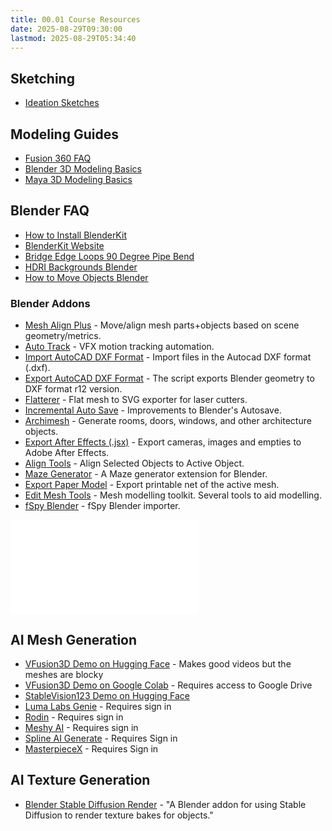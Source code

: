 ```yaml
---
title: 00.01 Course Resources
date: 2025-08-29T09:30:00
lastmod: 2025-08-29T05:34:40
---
```


## Sketching

- [Ideation Sketches](../../../../drawing/ideation-sketches.md)

## Modeling Guides

- [Fusion 360 FAQ](../../../../3d-modeling/fusion-360/fusion-360-faq.md)
- [Blender 3D Modeling Basics](../../../../3d-modeling/blender/3d-modeling-basics-blender.md)
- [Maya 3D Modeling Basics](../../../../3d-modeling/maya/3d-modeling-basics-maya.md)

## Blender FAQ

- [How to Install BlenderKit](https://youtu.be/DM2eyg3dxP4)
- [BlenderKit Website](https://www.blenderkit.com/)
- [Bridge Edge Loops 90 Degree Pipe Bend](../../../../3d-modeling/blender/bridge-edge-loops-90-degree-pipe-blender.md)
- [HDRI Backgrounds Blender](../../../../3d-modeling/blender/hdri-background-blender.md)
- [How to Move Objects Blender](../../../../3d-modeling/blender/how-to-move-blender.md)

### Blender Addons

- [Mesh Align Plus](https://extensions.blender.org/add-ons/mesh-mesh-align-plus/) - Move/align mesh parts+objects based on scene geometry/metrics.
- [Auto Track](https://extensions.blender.org/add-ons/auto-track/) - VFX motion tracking automation.
- [Import AutoCAD DXF Format](https://extensions.blender.org/add-ons/import-autocad-dxf-format-dxf/) - Import files in the Autocad DXF format (.dxf).
- [Export AutoCAD DXF Format](https://extensions.blender.org/add-ons/export-autocad-dxf-format-dxf/) - The script exports Blender geometry to DXF format r12 version.
- [Flatterer](https://extensions.blender.org/add-ons/flatterer/) - Flat mesh to SVG exporter for laser cutters.
- [Incremental Auto Save](https://extensions.blender.org/add-ons/incremental-auto-save/) - Improvements to Blender's Autosave.
- [Archimesh](https://extensions.blender.org/add-ons/archimesh/) - Generate rooms, doors, windows, and other architecture objects.
- [Export After Effects (.jsx)](https://extensions.blender.org/add-ons/io-export-after-effects/) - Export cameras, images and empties to Adobe After Effects.
- [Align Tools](https://extensions.blender.org/add-ons/align-tools/) - Align Selected Objects to Active Object.
- [Maze Generator](https://extensions.blender.org/add-ons/maze-generator/) - A Maze generator extension for Blender.
- [Export Paper Model](https://extensions.blender.org/add-ons/export-paper-model/) - Export printable net of the active mesh.
- [Edit Mesh Tools](https://extensions.blender.org/add-ons/edit-mesh-tools/) - Mesh modelling toolkit. Several tools to aid modelling.
- [fSpy Blender](https://github.com/stuffmatic/fSpy-Blender/tree/v1.0.3) - fSpy Blender importer.

<!-- Fusion 360 FAQ -->

![Link to included file content](../../../../3d-modeling/fusion-360/fusion-360-faq.md)

## AI Mesh Generation

- [VFusion3D Demo on Hugging Face](https://huggingface.co/spaces/facebook/VFusion3D) - Makes good videos but the meshes are blocky
- [VFusion3D Demo on Google Colab](https://github.com/whatmakeart/VFusion3D-colab) - Requires access to Google Drive
- [StableVision123 Demo on Hugging Face](https://huggingface.co/spaces/p4vv37/Stable-Zero123)
- [Luma Labs Genie](https://lumalabs.ai/genie?view=create) - Requires sign in
- [Rodin](https://hyperhuman.deemos.com/rodin) - Requires sign in
- [Meshy AI](https://www.meshy.ai/) - Requires sign in
- [Spline AI Generate](https://spline.design/ai-generate) - Requires Sign in
- [MasterpieceX](https://www.masterpiecex.com/) - Requires Sign in

## AI Texture Generation

- [Blender Stable Diffusion Render](https://github.com/neph1/blender-stable-diffusion-render) - "A Blender addon for using Stable Diffusion to render texture bakes for objects."
